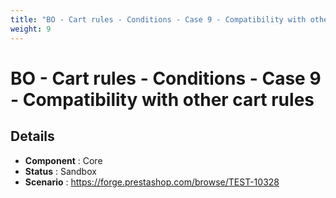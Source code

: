 ```yaml
---
title: "BO - Cart rules - Conditions - Case 9 - Compatibility with other cart rules"
weight: 9
---
```


# BO - Cart rules - Conditions - Case 9 - Compatibility with other cart rules
## Details
* **Component** : Core
* **Status** : Sandbox
* **Scenario** : https://forge.prestashop.com/browse/TEST-10328

